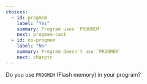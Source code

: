 ```yaml
---
choices:
  - id: progmem
    label: "Yes"
    summary: Program uses `PROGMEM`
    next: progmem-cast
  - id: no-progmem
    label: "No"
    summary: Program doesn't use `PROGMEM`
    next: charptr
---
```


Do you use `PROGMEM` (Flash memory) in your program?